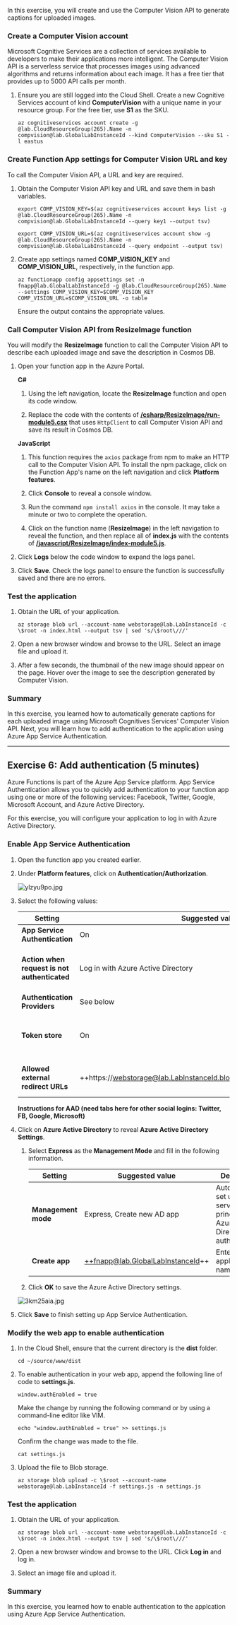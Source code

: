 

In this exercise, you will create and use the Computer Vision API to generate captions for uploaded images.

### Create a Computer Vision account

Microsoft Cognitive Services are a collection of services available to developers to make their applications more intelligent. The Computer Vision API is a serverless service that processes images using advanced algorithms and returns information about each image. It has a free tier that provides up to 5000 API calls per month.

1. Ensure you are still logged into the Cloud Shell. Create a new Cognitive Services account of kind **ComputerVision** with a unique name in your resource group. For the free tier, use **S1** as the SKU.

    ```
    az cognitiveservices account create -g @lab.CloudResourceGroup(265).Name -n compvision@lab.GlobalLabInstanceId --kind ComputerVision --sku S1 -l eastus
    ```

### Create Function App settings for Computer Vision URL and key

To call the Computer Vision API, a URL and key are required.

1. Obtain the Computer Vision API key and URL and save them in bash variables.

    ```
    export COMP_VISION_KEY=$(az cognitiveservices account keys list -g @lab.CloudResourceGroup(265).Name -n compvision@lab.GlobalLabInstanceId --query key1 --output tsv)
    ```
    ```
    export COMP_VISION_URL=$(az cognitiveservices account show -g @lab.CloudResourceGroup(265).Name -n compvision@lab.GlobalLabInstanceId --query endpoint --output tsv)
    ```

1. Create app settings named **COMP_VISION_KEY** and **COMP_VISION_URL**, respectively, in the function app.

    ```
    az functionapp config appsettings set -n fnapp@lab.GlobalLabInstanceId -g @lab.CloudResourceGroup(265).Name --settings COMP_VISION_KEY=$COMP_VISION_KEY COMP_VISION_URL=$COMP_VISION_URL -o table
    ```

    Ensure the output contains the appropriate values.

### Call Computer Vision API from ResizeImage function

You will modify the **ResizeImage** function to call the Computer Vision API to describe each uploaded image and save the description in Cosmos DB.

1. Open your function app in the Azure Portal.

    **C#**

    1. Using the left navigation, locate the **ResizeImage** function and open its code window.

    1. Replace the code with the contents of [**/csharp/ResizeImage/run-module5.csx**](https://raw.githubusercontent.com/Azure-Samples/functions-first-serverless-web-application/master/csharp/ResizeImage/run-module5.csx) that uses `HttpClient` to call Computer Vision API and save its result in Cosmos DB.

    **JavaScript**

    1. This function requires the `axios` package from npm to make an HTTP call to the Computer Vision API. To install the npm package, click on the Function App's name on the left navigation and click **Platform features**.

    1. Click **Console** to reveal a console window.

    1. Run the command `npm install axios` in the console. It may take a minute or two to complete the operation.

    1. Click on the function name (**ResizeImage**) in the left navigation to reveal the function, and then replace all of **index.js** with the contents of [**/javascript/ResizeImage/index-module5.js**](https://raw.githubusercontent.com/Azure-Samples/functions-first-serverless-web-application/master/javascript/ResizeImage/index-module5.js).

1. Click **Logs** below the code window to expand the logs panel.

1. Click **Save**. Check the logs panel to ensure the function is successfully saved and there are no errors.

### Test the application

1. Obtain the URL of your application.

    ```
    az storage blob url --account-name webstorage@lab.LabInstanceId -c \$root -n index.html --output tsv | sed 's/\$root\///'
    ```

1. Open a new browser window and browse to the URL. Select an image file and upload it.

1. After a few seconds, the thumbnail of the new image should appear on the page. Hover over the image to see the description generated by Computer Vision.


### Summary

In this exercise, you learned how to automatically generate captions for each uploaded image using Microsoft Cognitives Services' Computer Vision API. Next, you will learn how to add authentication to the application using Azure App Service Authentication.


---

## Exercise 6: Add authentication (5 minutes)

Azure Functions is part of the Azure App Service platform. App Service Authentication allows you to quickly add authentication to your function app using one or more of the following services: Facebook, Twitter, Google, Microsoft Account, and Azure Active Directory.

For this exercise, you will configure your application to log in with Azure Active Directory.

### Enable App Service Authentication

1. Open the function app you created earlier.

1. Under **Platform features**, click on **Authentication/Authorization**.

    ![ylzyu9po.jpg](../images/ylzyu9po.jpg)

1. Select the following values:
    
    | Setting      |  Suggested value   | Description                                        |
    | --- | --- | ---|
    | **App Service Authentication** | On | Enable authentication. |
    | **Action when request is not authenticated** | Log in with Azure Active Directory | Select a configured authentication method (below). |
    | **Authentication Providers** | See below | See below |
    | **Token store** | On | Allow App Service to store and manage tokens. |
    | **Allowed external redirect URLs** | ++https://webstorage@lab.LabInstanceId.blob.core.windows.net/index.html++ | Add an entry for the URL of your application. |
    
    **Instructions for AAD (need tabs here for other social logins: Twitter, FB, Google, Microsoft)**

1. Click on **Azure Active Directory** to reveal **Azure Active Directory Settings**.

    1. Select **Express** as the **Management Mode** and fill in the following information.
    
        | Setting      |  Suggested value   | Description                                        |
        | --- | --- | ---|
        | **Management mode** | Express, Create new AD app | Automatically set up a service principal and Azure Active Directory authentication. |
        | **Create app** | ++fnapp@lab.GlobalLabInstanceId++ | Enter a unique application name. |
    
    1. Click **OK** to save the Azure Active Directory settings.

    ![3km25aia.jpg](../images/3km25aia.jpg)

1. Click **Save** to finish setting up App Service Authentication.

### Modify the web app to enable authentication

1. In the Cloud Shell, ensure that the current directory is the **dist** folder.

    ```
    cd ~/source/www/dist
    ```

1. To enable authentication in your web app, append the following line of code to **settings.js**.

    `window.authEnabled = true`

    Make the change by running the following command or by using a command-line editor like VIM.

    ```
    echo "window.authEnabled = true" >> settings.js
    ```

    Confirm the change was made to the file.

    ```
    cat settings.js
    ```

1. Upload the file to Blob storage.

    ```
    az storage blob upload -c \$root --account-name webstorage@lab.LabInstanceId -f settings.js -n settings.js
    ```

### Test the application

1. Obtain the URL of your application.

    ```
    az storage blob url --account-name webstorage@lab.LabInstanceId -c \$root -n index.html --output tsv | sed 's/\$root\///'
    ```

1. Open a new browser window and browse to the URL. Click **Log in** and log in.

1. Select an image file and upload it.
    

### Summary

In this exercise, you learned how to enable authentication to the applcation using Azure App Service Authentication.